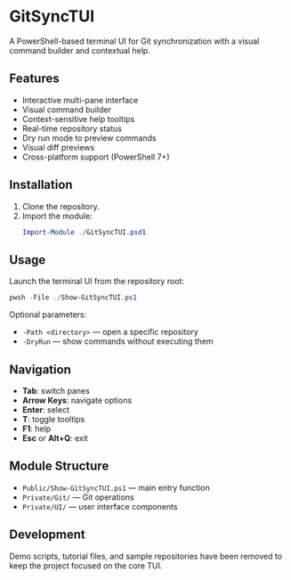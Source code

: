 # GitSyncTUI

A PowerShell-based terminal UI for Git synchronization with a visual command builder and contextual help.

## Features
- Interactive multi-pane interface
- Visual command builder
- Context-sensitive help tooltips
- Real-time repository status
- Dry run mode to preview commands
- Visual diff previews
- Cross-platform support (PowerShell 7+)

## Installation
1. Clone the repository.
2. Import the module:
   ```powershell
   Import-Module ./GitSyncTUI.psd1
   ```

## Usage
Launch the terminal UI from the repository root:
```powershell
pwsh -File ./Show-GitSyncTUI.ps1
```

Optional parameters:
- `-Path <directory>` — open a specific repository
- `-DryRun` — show commands without executing them

## Navigation
- **Tab**: switch panes
- **Arrow Keys**: navigate options
- **Enter**: select
- **T**: toggle tooltips
- **F1**: help
- **Esc** or **Alt+Q**: exit

## Module Structure
- `Public/Show-GitSyncTUI.ps1` — main entry function
- `Private/Git/` — Git operations
- `Private/UI/` — user interface components

## Development
Demo scripts, tutorial files, and sample repositories have been removed to keep the project focused on the core TUI.
